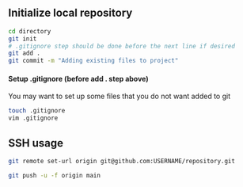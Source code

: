 ---
---

## Initialize local repository

````bash
cd directory
git init
# .gitignore step should be done before the next line if desired
git add .
git commit -m "Adding existing files to project"
````

#### Setup .gitignore (before add . step above)

You may want to set up some files that you do not want added to git

````bash
touch .gitignore
vim .gitignore
````

## SSH usage

````bash
git remote set-url origin git@github.com:USERNAME/repository.git

git push -u -f origin main
````
